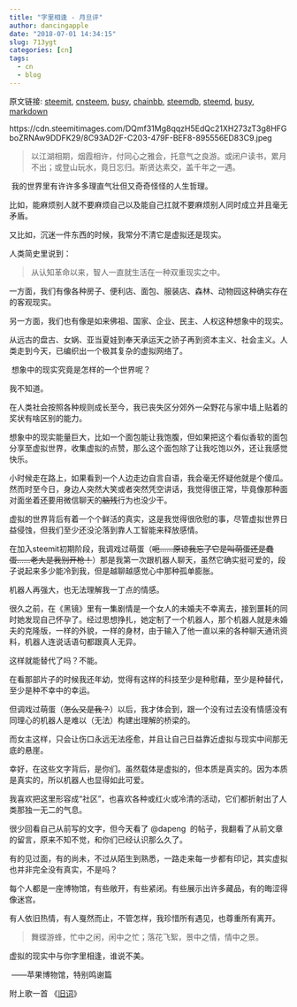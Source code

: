 ```yaml
---
title: "字里相逢 - 月旦评"
author: dancingapple
date: "2018-07-01 14:34:15"
slug: 713ygt
categories: [cn]
tags: 
  - cn
  - blog
---
```


原文链接: [steemit](https://steemit.com), [cnsteem](https://cnsteem.com), [busy](https://busy.org), [chainbb](https://chainbb.com), [steemdb](https://steemdb.com), [steemd](https://steemd.com), [busy](https://busy.org), [markdown](https://raw.githubusercontent.com/pzhaonet/steem_dancingapple/master/content/post/713ygt.md)

<html>
<p>https://cdn.steemitimages.com/DQmf31Mg8qqzH5EdQc21XH273zT3g8HFGboZRNAw9DDFK29/8C93AD2F-C203-479F-BEF8-895556ED83C9.jpeg</p>
<blockquote>以江湖相期，烟霞相许，付同心之雅会，托意气之良游。或闭户读书，累月不出；或登山玩水，竟日忘归。斯贤达素交，盖千年之一遇。</blockquote>
<p>&nbsp;我的世界里有许许多多理直气壮但又奇奇怪怪的人生哲理。</p>
<p>比如，能麻烦别人就不要麻烦自己以及能自己扛就不要麻烦别人同时成立并且毫无矛盾。</p>
<p>又比如，沉迷一件东西的时候，我常分不清它是虚拟还是现实。</p>
<p>人类简史里说到：</p>
<blockquote>从认知革命以来，智人一直就生活在一种双重现实之中。</blockquote>
<p>一方面，我们有像各种房子、便利店、面包、服装店、森林、动物园这种确实存在的客观现实。</p>
<p>另一方面，我们也有像是如来佛祖、国家、企业、民主、人权这种想象中的现实。</p>
<p>从远古的盘古、女娲、亚当夏娃到奉天承运天之骄子再到资本主义、社会主义。人类走到今天，已编织出一个极其复杂的虚拟网络了。</p>
<p>&nbsp;想象中的现实究竟是怎样的一个世界呢？</p>
<p>我不知道。</p>
<p>在人类社会按照各种规则成长至今，我已丧失区分郊外一朵野花与家中墙上贴着的奖状有啥区别的能力。</p>
<p>想象中的现实能量巨大，比如一个面包能让我饱腹，但如果把这个看似香软的面包分享至虚拟世界，收集虚拟的点赞，那么这个面包除了让我吃饱以外，还让我感觉快乐。</p>
<p>小时候走在路上，如果看到一个人边走边自言自语，我会毫无怀疑他就是个傻瓜。然而时至今日，身边人突然大笑或者突然凭空讲话，我觉得很正常，毕竟像那种面对面坐着还要用微信聊天的<del>脑残</del>行为也没少干。</p>
<p>虚拟的世界背后有着一个个鲜活的真实，这是我觉得很欣慰的事，尽管虚拟世界日益侵蚀，但我们至少还没沦落到靠人工智能来释放感情。</p>
<p>在加入steemit初期阶段，我调戏过萌蛋（<del>呃……原谅我忘了它是叫萌蛋还是蠢蛋……老大是我别开枪！</del>）那是我第一次跟机器人聊天，虽然它确实挺可爱的，段子说起来多少能冷到我，但是越聊越感觉心中那种孤单膨胀。</p>
<p>机器人再强大，也无法理解我一丁点的情感。</p>
<p>很久之前，在《黑镜》里有一集剧情是一个女人的未婚夫不幸离去，接到噩耗的同时她发现自己怀孕了。经过思想挣扎，她定制了一个机器人，那个机器人就是未婚夫的克隆版，一样的外貌，一样的身材，由于输入了他一直以来的各种聊天通讯资料，机器人连说话语句都跟真人无异。</p>
<p>这样就能替代了吗？不能。</p>
<p>在看那部片子的时候我还年幼，觉得有这样的科技至少是种慰藉，至少是种替代，至少是种不幸中的幸运。</p>
<p>但调戏过萌蛋（<del>怎么又是我？</del>）以后，我才体会到，跟一个没有过去没有情感没有同理心的机器人是难以（无法）构建出理解的桥梁的。</p>
<p>而女主这样，只会让伤口永远无法痊愈，并且让自己日益靠近虚拟与现实中间那无底的悬崖。</p>
<p>幸好，在这些文字背后，是你们。虽然载体是虚拟的，但本质是真实的。因为本质是真实的，所以机器人也显得如此可爱。</p>
<p>我喜欢把这里形容成“社区”，也喜欢各种或红火或冷清的活动，它们都折射出了人类那独一无二的气息。</p>
<p>很少回看自己从前写的文字，但今天看了 @dapeng &nbsp;的帖子，我翻看了从前文章的留言，原来不知不觉，和你们已经认识那么久了。</p>
<p>有的见过面，有的尚未，不过从陌生到熟悉，一路走来每一步都有印记，其实虚拟也并非完全没有真实，不是吗？</p>
<p>每个人都是一座博物馆，有些敞开，有些紧闭。有些展示出许多藏品，有的晦涩得像迷宫。</p>
<p>有人依旧热情，有人戛然而止，不管怎样，我珍惜所有遇见，也尊重所有离开。</p>
<blockquote>舞蝶游蜂，忙中之闲，闲中之忙；落花飞絮，景中之情，情中之景。</blockquote>
<p>虚拟的现实中与你字里相逢，谁说不美。</p>
<p>&nbsp;——苹果博物馆，特别鸣谢篇</p>
<p>附上歌一首 《<a href="https://kg3.qq.com/node/play?s=sHOEP7sDbJ9rZssI&amp;shareuid=679598832429308d35&amp;topsource=a0_pn201001006_z1_u585614761_l1_t1530454308__">旧词</a>》</p>
<p>&nbsp;</p>
<p><br></p>
</html>

